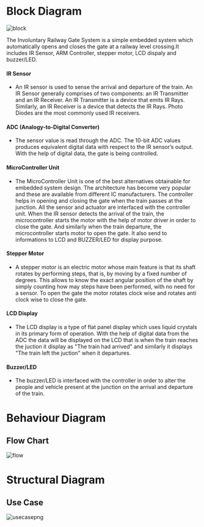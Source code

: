 # Block Diagram

![block](https://user-images.githubusercontent.com/98875082/155725641-6779b137-7698-4539-9184-6f6275339f2b.png)

The Involuntary Railway Gate System is a simple embedded system which automatically opens and closes the gate at a railway level crossing.It includes IR Sensor, ARM Controller, stepper motor, LCD dispaly and buzzer/LED.

#### IR Sensor
- An IR sensor is used to sense the arrival and departure of the train. An IR Sensor generally comprises of two components: an IR Transmitter and an IR Receiver. An IR Transmitter is a device that emits IR Rays. Similarly, an IR Receiver is a device that detects the IR Rays. Photo Diodes are the most commonly used IR receivers.

#### ADC (Analogy-to-Digital Converter)
- The sensor value is read through the ADC. The 10-bit ADC values produces equivalent digital data with respect to the IR sensor’s output. With the help of digital data, the gate is being controlled.

#### MicroController Unit
- The MicroController Unit is one of the best alternatives obtainable for embedded system design. The architecture has become very popular and these are available from different IC manufacturers. The controller helps in opening and closing the gate when the train passes at the junction. All the sensor and actuator are interfaced with the controller unit. When the IR sensor detects the arrival of the train, the microcontroller starts the motor with the help of motor driver in order to close the gate. And similarly when the train departure, the microcontroller starts motor to open the gate. It also send to informations to LCD and BUZZER/LED for display purpose.

#### Stepper Motor
- A stepper motor is an electric motor whose main feature is that its shaft rotates by performing steps, that is, by moving by a fixed number of degrees. This allows to know the exact angular position of the shaft by simply counting how may steps have been performed, with no need for a sensor. To open the gate the motor rotates clock wise and rotates anti clock wise to close the gate.

#### LCD Display
- The LCD display is a type of flat panel display which uses liquid crystals in its primary form of operation. With the help of digital data from the ADC the data will be displayed on the LCD that is when the train reaches the juction it display as "The train had arrived" and similarly it displays "The train left the juction" when it departures.

#### Buzzer/LED
- The buzzer/LED is interfaced with the controller in order to alter the people and vehicle present at the junction on the arrival and departure of the train.

# Behaviour Diagram
## Flow Chart

![flow](https://user-images.githubusercontent.com/98875082/155775138-7965d5ee-7e8d-42f5-9cc7-54e0468b4c24.png)

# Structural Diagram
## Use Case

![usecasepng](https://user-images.githubusercontent.com/98875082/155789978-748a069e-f924-4493-9328-aeccf1f9dcaa.png)




